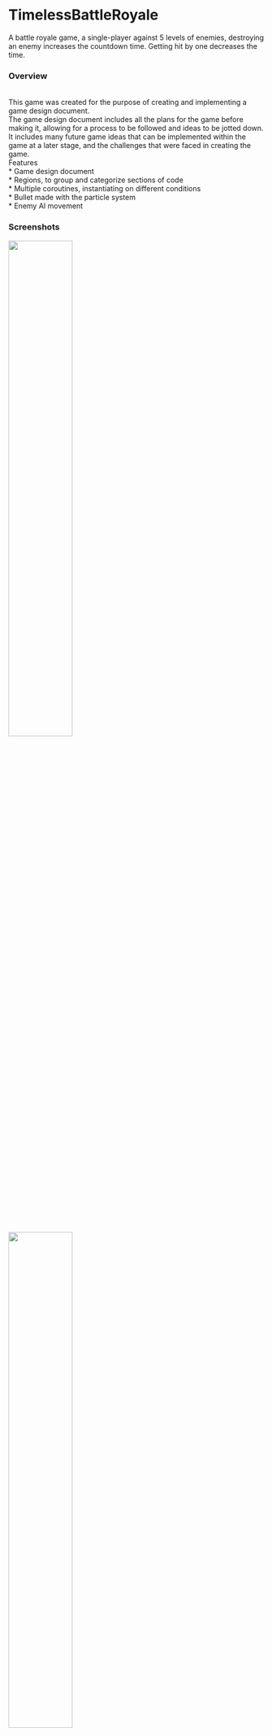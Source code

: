 # TimelessBattleRoyale
A battle royale game, a single-player against 5 levels of enemies, destroying an enemy increases the countdown time. Getting hit by one decreases the time.
<h3>Overview</h3>
  <br />This game was created for the purpose of creating and implementing a game design document.
  <br />The game design document includes all the plans for the game before making it, allowing for a process to be followed and ideas to be jotted down.
  <br />It includes many future game ideas that can be implemented within the game at a later stage, and the challenges that were faced in creating the game.
  <br />
Features
<br />* Game design document
<br />* Regions, to group and categorize sections of code
<br />* Multiple coroutines, instantiating on different conditions
<br />* Bullet made with the particle system
<br />* Enemy AI movement
<h3>Screenshots</h3>
<img src="https://user-images.githubusercontent.com/74514287/104218231-1c58f280-5445-11eb-859e-df773b092cca.png" width="50%" height="50%">
<img src="https://user-images.githubusercontent.com/74514287/104218241-1fec7980-5445-11eb-84dd-babcfa38659b.png" width="50%" height="50%">
